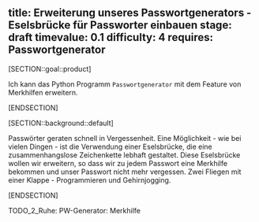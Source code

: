 title: Erweiterung unseres Passwortgenerators - Eselsbrücke für Passworter einbauen
stage: draft
timevalue: 0.1
difficulty: 4
requires: Passwortgenerator
---

[SECTION::goal::product]

Ich kann das Python Programm `Passwortgenerator` mit dem Feature von Merkhilfen erweitern.

[ENDSECTION]

[SECTION::background::default]

Passwörter geraten schnell in Vergessenheit. Eine Möglichkeit - wie bei vielen Dingen - ist die
Verwendung einer Eselsbrücke, die eine zusammenhangslose Zeichenkette lebhaft gestaltet.
Diese Eselsbrücke wollen wir erweitern, so dass wir zu jedem Passwort eine Merkhilfe bekommen und
unser Passwort nicht mehr vergessen. Zwei Fliegen mit einer Klappe - Programmieren und Gehirnjogging.

[ENDSECTION]

TODO_2_Ruhe: PW-Generator: Merkhilfe
